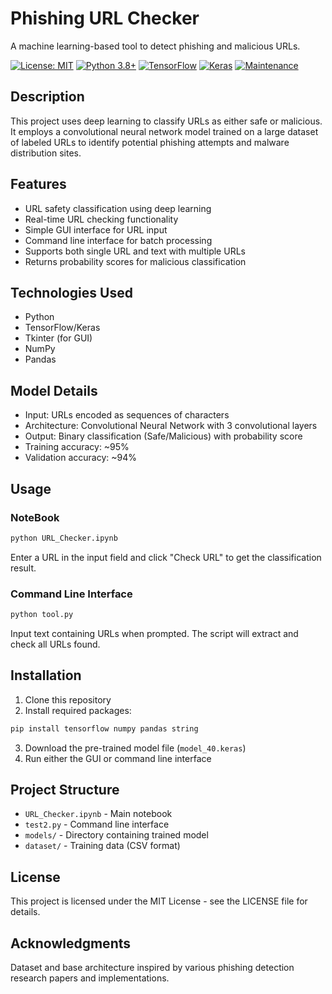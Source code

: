 # Phishing URL Checker

A machine learning-based tool to detect phishing and malicious URLs.

[![License: MIT](https://img.shields.io/badge/License-MIT-yellow.svg)](https://opensource.org/licenses/MIT)
[![Python 3.8+](https://img.shields.io/badge/python-3.8+-blue.svg)](https://www.python.org/downloads/)
[![TensorFlow](https://img.shields.io/badge/TensorFlow-%23FF6F00.svg?style=flat&logo=TensorFlow&logoColor=white)](https://tensorflow.org)
[![Keras](https://img.shields.io/badge/Keras-%23D00000.svg?style=flat&logo=Keras&logoColor=white)](https://keras.io)
[![Maintenance](https://img.shields.io/badge/Maintained%3F-yes-green.svg)](https://github.com/li/Phishing-URL-Checker/graphs/commit-activity)

## Description

This project uses deep learning to classify URLs as either safe or malicious. It employs a convolutional neural network model trained on a large dataset of labeled URLs to identify potential phishing attempts and malware distribution sites.

## Features

- URL safety classification using deep learning
- Real-time URL checking functionality
- Simple GUI interface for URL input
- Command line interface for batch processing
- Supports both single URL and text with multiple URLs
- Returns probability scores for malicious classification

## Technologies Used

- Python 
- TensorFlow/Keras
- Tkinter (for GUI)
- NumPy
- Pandas

## Model Details

- Input: URLs encoded as sequences of characters
- Architecture: Convolutional Neural Network with 3 convolutional layers
- Output: Binary classification (Safe/Malicious) with probability score
- Training accuracy: ~95%
- Validation accuracy: ~94%

## Usage

### NoteBook
```python
python URL_Checker.ipynb
```
Enter a URL in the input field and click "Check URL" to get the classification result.

### Command Line Interface
```python
python tool.py
```
Input text containing URLs when prompted. The script will extract and check all URLs found.

## Installation

1. Clone this repository
2. Install required packages:
```bash 
pip install tensorflow numpy pandas string
```
3. Download the pre-trained model file (`model_40.keras`)
4. Run either the GUI or command line interface

## Project Structure

- `URL_Checker.ipynb` - Main notebook
- `test2.py` - Command line interface
- `models/` - Directory containing trained model
- `dataset/` - Training data (CSV format)

## License

This project is licensed under the MIT License - see the LICENSE file for details.

## Acknowledgments

Dataset and base architecture inspired by various phishing detection research papers and implementations.